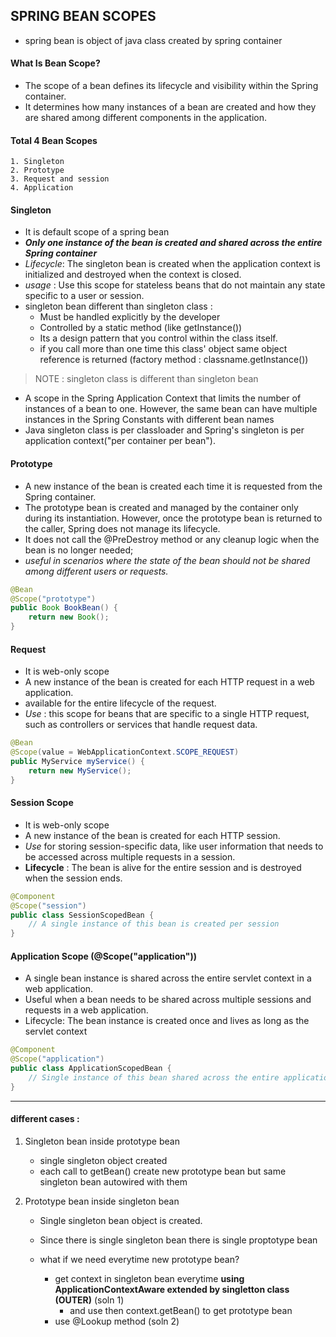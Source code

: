 ## SPRING BEAN SCOPES
- spring bean is object of java class created by spring container
####  **What Is Bean Scope?**
-  The scope of a bean defines its lifecycle and visibility within the Spring container.
-  It determines how many instances of a bean are created and how they are shared among different components in the application. 

#### **Total 4 Bean Scopes**
    1. Singleton
    2. Prototype
    3. Request and session
    4. Application

#### **Singleton**
- It is default scope of a spring bean
- ***Only one instance of the bean is created and shared across the entire Spring container***
- *Lifecycle*: The singleton bean is created when the application context is initialized and destroyed when the context is closed.
- *usage*  : Use this scope for stateless beans that do not maintain any state specific to a user or session. 
-  singleton bean different than singleton class : 
    - Must be handled explicitly by the developer
    - Controlled by a static method (like getInstance())
    - Its a design pattern that you control within the class itself.
    - if you call more than one time this class' object same object reference is returned (factory method :  classname.getInstance())

> NOTE : singleton class is different than singleton bean 
- A scope in the Spring Application Context that limits the number of instances of a bean to one. However, the same bean can have multiple instances in the Spring Constants with different bean names
- Java singleton class is per classloader and Spring's singleton is per application context("per container per bean").


#### **Prototype**
- A new instance of the bean is created each time it is requested from the Spring container.
- The prototype bean is created and managed by the container only during its instantiation. However, once the prototype bean is returned to the caller, Spring does not manage its lifecycle.
- It does not call the @PreDestroy method or any cleanup logic when the bean is no longer needed;
- *useful in scenarios where the state of the bean should not be shared among different users or requests.*
```java
@Bean
@Scope("prototype")
public Book BookBean() {
    return new Book();
}
```

#### **Request**
- It is web-only scope
- A new instance of the bean is created for each HTTP request in a web application. 
- available for the entire lifecycle of the request.
- *Use* :  this scope for beans that are specific to a single HTTP request, such as controllers or services that handle request data.
```java
@Bean
@Scope(value = WebApplicationContext.SCOPE_REQUEST)
public MyService myService() {
    return new MyService();
}
```

#### **Session Scope**
- It is web-only scope
- A new instance of the bean is created for each HTTP session.
- *Use* for storing session-specific data, like user information that needs to be accessed across multiple requests in a session.
- **Lifecycle** :  The bean is alive for the entire session and is destroyed when the session ends.
```java
@Component
@Scope("session")
public class SessionScopedBean {
    // A single instance of this bean is created per session
}
```

#### **Application Scope (@Scope("application"))**
- A single bean instance is shared across the entire servlet context in a web application.
-  Useful when a bean needs to be shared across multiple sessions and requests in a web application.
- Lifecycle: The bean instance is created once and lives as long as the servlet context
```java
@Component
@Scope("application")
public class ApplicationScopedBean {
    // Single instance of this bean shared across the entire application
}
```
---

#### different cases :
1. Singleton bean inside prototype bean
    - single singleton object created
    - each call to getBean() create new prototype bean but same singleton bean autowired with them

2. Prototype bean inside singleton bean
    - Single singleton bean object is created.
    - Since there is single singleton bean there is single proptotype bean

    - what if we need everytime new prototype bean?
        - get context in singleton bean everytime **using ApplicationContextAware extended by singletton class (OUTER)** (soln 1)
            - and use then context.getBean() to get prototype bean
        - use @Lookup method (soln 2)
